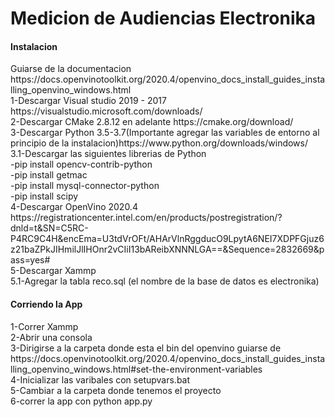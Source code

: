 <h1>Medicion de Audiencias Electronika </h1>
<h4>Instalacion</h4>
Guiarse de la documentacion https://docs.openvinotoolkit.org/2020.4/openvino_docs_install_guides_installing_openvino_windows.html<br>
  1-Descargar Visual studio 2019 - 2017 https://visualstudio.microsoft.com/downloads/ <br>
  2-Descargar CMake 2.8.12 en adelante https://cmake.org/download/ <br>
  3-Descargar Python 3.5-3.7(Importante agregar las variables de entorno al principio de la instalacion)https://www.python.org/downloads/windows/<br>
    3.1-Descargar las siguientes librerias de Python<br>
      -pip install opencv-contrib-python<br>
      -pip install getmac<br>
      -pip install mysql-connector-python<br>
      -pip install scipy<br>
  4-Descargar OpenVino 2020.4 https://registrationcenter.intel.com/en/products/postregistration/?dnld=t&SN=C5RC-P4RC9C4H&encEma=U3tdVrOFt/AHArVlnRggducO9LpytA6NEI7XDPFGjuz6z21baZPkJIHmilJlIHOnr2vCIiI13bAReibXNNNLGA==&Sequence=2832669&pass=yes#<br>
  5-Descargar Xammp <br>
    5.1-Agregar la tabla reco.sql (el nombre de la base de datos es electronika)<br>
  
<h4>Corriendo la App</h4>
1-Correr Xammp<br>
2-Abrir una consola<br> 
3-Dirigirse a la carpeta donde esta el bin del openvino guiarse de https://docs.openvinotoolkit.org/2020.4/openvino_docs_install_guides_installing_openvino_windows.html#set-the-environment-variables<br>
4-Inicializar las varibales con setupvars.bat<br>
5-Cambiar a la carpeta donde tenemos el proyecto <br>
6-correr la app con python app.py<br>

  

